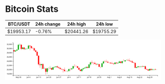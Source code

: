 # Bitcoin Stats

BTC/USDT|24h change|24h high|24h low|
|---|---|---|---|
|$19953.17|-0.76%|$20441.26|$19755.29|

<img src="./chart.svg">
